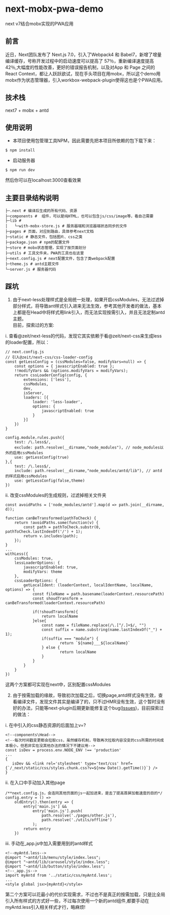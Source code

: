 # next-mobx-pwa-demo
next v7结合mobx实现的PWA应用
## 前言
近日，Next团队发布了 Next.js 7.0，引入了Webpack4 和 Babel7，新增了增量编译缓存，号称开发过程中的启动速度可以提高了 57％，重新编译速度提高 42％,大幅度的性能改善，更好的错误报告机制，以及对App 和 Page 之间的 React Context，都让人跃跃欲试，现在手头项目在用mobx，所以这个demo用mobx作为状态管理器，引入workbox-webpack-plugin使得这也是个PWA应用。
## 技术栈
next7 + mobx + antd


## 使用说明
- 本项目使用包管理工具NPM，因此需要先把本项目所依赖的包下载下来：
```
$ npm install
```

- 启动服务器
```
$ npm run dev
```
然后你可以在localhost:3000查看效果

## 主要目录结构说明
```
├─.next # 编译后生成的所有代码、资源
├─components #  组件，可以是纯HTML，也可以包含js/css/image等，看自己需要
├─lib # 
│   └─with-mobx-store.js # 服务器端和浏览器端状态同步的文件
├─pages # 页面，对应到路由，具体参考next文档
├─static # 静态文件，包括图片、css之类
├─package.json # npm的配置文件
├─store # mobx状态管理，实现了按页面划分
├─utils # 工具文件夹，PWA的工具也在这里
├─next.config.js # next配置文件，包含了类webpack配置
├─theme.js # antd主题文件
└─server.js # 服务器代码
```
## 踩坑
1. 由于next-less处理样式是全局统一处理，如果开启cssModules，无法过滤掉部分样式，将导致ant样式引入进来无法生效，参考其他开发者的做法，基本上都是在Head中将样式用link引入，而无法实现按需引入，并且无法定制antd主题。  
目前，探索过的方案:

i. 查看@zeit/next-less的代码，发现它其实依赖于看@zeit/next-css来生成less的loader配置，所以：

```
// next.config.js
// 引入@zeit/next-css/css-loader-config
const getLessConfig = (cssModules=false, modifyVars=null) => {
    const options = { javascriptEnabled: true };
    !!modifyVars && (options.modifyVars = modifyVars);
    return cssLoaderConfig(config, {
        extensions: ['less'],
        cssModules,
        dev,
        isServer,
        loaders: [{
            loader: 'less-loader',
            options: {
            	javascriptEnabled: true
            }
        }]
    })
}

config.module.rules.push({
	test: /\.less$/,
	exclude: path.resolve(__dirname,"node_modules"), // node_modules以外的启用cssModules
	use: getLessConfig(true)
},{
	test: /\.less$/,
	include: path.resolve(__dirname,"node_modules/antd/lib"), // antd的样式启用cssModules
	use: getLessConfig(false,theme)
})
```
ii. 改变cssModules的生成规则，过滤掉相关文件夹
    
    
```
const avoidPaths = ['node_modules/antd'].map(d => path.join(__dirname, d));

function canBeTransformed(pathToCheck) {
	return !avoidPaths.some(function(v) {
		const path = pathToCheck.substr(0, pathToCheck.lastIndexOf('/') + 1);
		return v.includes(path);
	});
}
...
withLess({
	cssModules: true,
	lessLoaderOptions: {
		javascriptEnabled: true,
		modifyVars: theme
	},
	cssLoaderOptions: {
		getLocalIdent: (loaderContext, localIdentName, localName, options) => {
			const fileName = path.basename(loaderContext.resourcePath)
			const shoudTransform = canBeTransformed(loaderContext.resourcePath)

			if(!shoudTransform){
				return localName
			}else{
				const name = fileName.replace(/\.[^/.]+$/, "")
				const suffix = name.substring(name.lastIndexOf("_") + 1);
				if(suffix === "module") {
						return `${name}___${localName}`
				} else {
						return localName
				}
			}
		}
	}
})
```
这两个方案都可实现在next中，区别配置cssModules

2. 由于按需加载的缘故，导致初次加载之后，切换page,antd样式没有生效，查看编译文件，发现文件其实是编译了的，只不过HMR没有生效，这个暂时没有好的办法，只能等next-plugin后期更新能修复这个bug([Issues](https://github.com/zeit/next-plugins/issues/263))，目前探索过的做法：

i. 在<Head />中引入的css静态资源的后面加上v=?

```
<!--components\Head-->
<!--每次时间戳变更都会拉取css，虽然缓存机制，导致再次拉取内容没变的css所需的时间成本极小，但若非实在没其他办法的情况下不建议用-->
const isDev = process.env.NODE_ENV !== 'production'
...
{
   isDev && <link rel='stylesheet' type='text/css' href={`/_next/static/css/styles.chunk.css?v=${new Date().getTime()}`} />
}
```


ii. 在入口中手动加入其他page
```
/**next.config.js，会连同其他页面的js一起加进来，是去了提高首屏加载速度的目的*/
config.entry = () =>
	oldEntry().then(entry => {
		entry['main.js'] &&
			entry['main.js'].push(
				path.resolve('./pages/other.js'),
				path.resolve('./utils/offline')
			);
		return entry
	})
```
iii. 手动在_app.js中加入需要用到的antd样式

```
<!--myAntd.less-->
@import "~antd/lib/menu/style/index.less";
@import "~antd/lib/carousel/style/index.less";
@import "~antd/lib/button/style/index.less";
<!--_app.js-->
import myAntd from '../static/css/myAntd.less';
...
<style global jsx>{myAntd}</style>
```
第二个方案可以花最小的代价实现需求，不过也不是真正的按需加载，只是比全局引入所有样式的方式好一些，不过每次使用一个新的antd组件,都要手动在myAntd.less引入相关样式才行，略麻烦!
